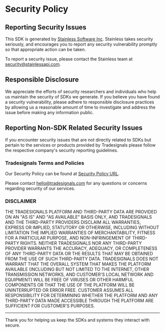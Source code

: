 # Security Policy

## Reporting Security Issues

This SDK is generated by [Stainless Software Inc](http://stainlessapi.com). Stainless takes security seriously, and encourages you to report any security vulnerability promptly so that appropriate action can be taken.

To report a security issue, please contact the Stainless team at security@stainlessapi.com.

## Responsible Disclosure

We appreciate the efforts of security researchers and individuals who help us maintain the security of
SDKs we generate. If you believe you have found a security vulnerability, please adhere to responsible
disclosure practices by allowing us a reasonable amount of time to investigate and address the issue
before making any information public.

## Reporting Non-SDK Related Security Issues

If you encounter security issues that are not directly related to SDKs but pertain to the services
or products provided by Tradesignals please follow the respective company's security reporting guidelines.

### Tradesignals Terms and Policies

Our Security Policy can be found at [Security Policy URL](https://tradesignals.io/terms).

Please contact hello@tradesignals.com for any questions or concerns regarding security of our services.

### DISCLAIMER

THE TRADESIGNALS PLATFORM AND THIRD-PARTY DATA ARE PROVIDED ON AN "AS IS" AND "AS AVAILABLE" BASIS ONLY, AND TRADESIGNALS AND THE THIRD-PARTY PROVIDERS DISCLAIM ALL WARRANTIES, EXPRESS OR IMPLIED, STATUTORY OR OTHERWISE, INCLUDING WITHOUT LIMITATION THE IMPLIED WARRANTIES OF MERCHANTABILITY, FITNESS FOR A PARTICULAR PURPOSE, AND NON-INFRINGEMENT OF THIRD-PARTY RIGHTS. NEITHER TRADESIGNALS NOR ANY THIRD-PARTY PROVIDER WARRANTS THE ACCURACY, ADEQUACY, OR COMPLETENESS OF ANY THIRD-PARTY DATA OR THE RESULTS THAT MAY BE OBTAINED FROM THE USE OF SUCH THIRD-PARTY DATA. TRADESIGNALS DOES NOT WARRANT THAT THE OVERALL SYSTEM THAT MAKES THE PLATFORM AVAILABLE (INCLUDING BUT NOT LIMITED TO THE INTERNET, OTHER TRANSMISSION NETWORKS, AND CUSTOMER'S LOCAL NETWORK AND EQUIPMENT) WILL BE FREE OF VIRUSES OR OTHER HARMFUL COMPONENTS OR THAT THE USE OF THE PLATFORM WILL BE UNINTERRUPTED OR ERROR FREE. CUSTOMER ASSUMES ALL RESPONSIBILITY FOR DETERMINING WHETHER THE PLATFORM AND ANY THIRD-PARTY DATA MADE ACCESSIBLE THROUGH THE PLATFORM ARE SUFFICIENT FOR CUSTOMER'S PURPOSES.

---

Thank you for helping us keep the SDKs and systems they interact with secure.
